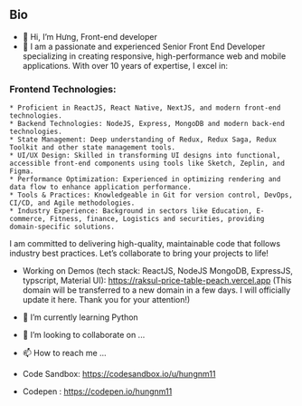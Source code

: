 ## Bio

- 👋 Hi, I’m Hưng, Front-end developer
- 👀 I am a passionate and experienced Senior Front End Developer specializing in creating responsive, high-performance web and mobile applications. With over 10 years of expertise, I excel in:
  
### Frontend Technologies: 
	* Proficient in ReactJS, React Native, NextJS, and modern front-end technologies.
	* Backend Technologies: NodeJS, Express, MongoDB and modern back-end technologies.
	* State Management: Deep understanding of Redux, Redux Saga, Redux Toolkit and other state management tools.
	* UI/UX Design: Skilled in transforming UI designs into functional, accessible front-end components using tools like Sketch, Zeplin, and Figma.
	* Performance Optimization: Experienced in optimizing rendering and data flow to enhance application performance.
	* Tools & Practices: Knowledgeable in Git for version control, DevOps, CI/CD, and Agile methodologies.
	* Industry Experience: Background in sectors like Education, E-commerce, Fitness, finance, Logistics and securities, providing domain-specific solutions.

I am committed to delivering high-quality, maintainable code that follows industry best practices. Let’s collaborate to bring your projects to life!
  
- Working on Demos (tech stack: ReactJS, NodeJS MongoDB, ExpressJS, typscript, Material UI): 
https://raksul-price-table-peach.vercel.app (This domain will be transferred to a new domain in a few days. I will officially update it here. Thank you for your attention!)

- 🌱 I’m currently learning Python
- 💞️ I’m looking to collaborate on ...
- 📫 How to reach me ...



- Code Sandbox: https://codesandbox.io/u/hungnm11
- Codepen : https://codepen.io/hungnm11

<!---
hungnm11/hungnm11 is a ✨ special ✨ repository because its `README.md` (this file) appears on your GitHub profile.
You can click the Preview link to take a look at your changes.
--->
